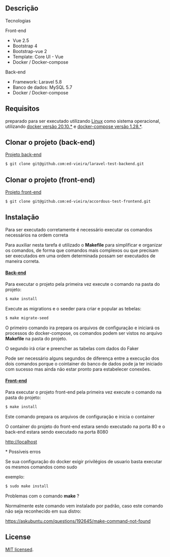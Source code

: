
## Descrição

  Tecnologias
   <p>Front-end</p>
   <ul>
     <li>Vue 2.5</li>
     <li>Bootstrap 4</li>
     <li>Bootstrap-vue 2</li>
     <li>Template: Core UI - Vue</li>
     <li>Docker / Docker-compose</li>
   </ul> 

   <p> Back-end</p> 
     <ul>
     <li>Framework: Laravel 5.8</li>
     <li>Banco de dados: MySQL 5.7</li>
     <li>Docker / Docker-compose</li>
   </ul> 

## Requisitos
  <p>preparado para ser executado utilizando <u>Linux</u> como sistema operacional,
    utilizando <u>docker versão 20.10.*</u> e <u>docker-compose versão 1.28.*</u>.
  </p>


## Clonar o projeto (back-end)

<a href="https://github.com/ed-vieira/laravel-test-backend" target="_blank">
  Projeto back-end
</a>

```bash
$ git clone git@github.com:ed-vieira/laravel-test-backend.git
```

## Clonar o projeto (front-end)

<a href="https://github.com/ed-vieira/accordous-test-frontend" target="_blank">
  Projeto front-end
</a>

```bash
$ git clone git@github.com:ed-vieira/accordous-test-frontend.git
```


## Instalação
  <p> Para ser executado corretamente é necessário executar os comandos necessários na ordem 
  correta  </p>
  <p> Para auxiliar nesta tarefa é utilizado o <strong>Makefile</strong> para simplificar e organizar os comandos, de forma que comandos mais complexos ou que precisam ser executados em uma ordem determinada possam ser executados de maneira correta. 
  </p> 

 <a href="https://github.com/ed-vieira/laravel-test-backend" target="_blank">
  <h4>Back-end</h4>
 </a>

 <p> Para executar o projeto pela primeira vez execute o comando na pasta do projeto: </p>

```bash
$ make install
```

<p> Execute as migrations e o seeder para criar e popular as tebelas: </p>

```bash
$ make migrate-seed
```



<p> O primeiro comando ira prepara os arquivos de configuração e iniciará os processos do docker-compose, os comandos podem ser vistos no arquivo <strong>Makefile</strong> na pasta do projeto.</p>

<p>O segundo irá criar e preencher as tabelas com dados do Faker</p>

<p>Pode ser necessário alguns segundos de diferença entre a execução dos dois comandos porque o cointainer do banco de dados pode ja ter iniciado com sucesso mas ainda não estar pronto para estabelecer conexões. </p>


<a href="https://github.com/ed-vieira/accordous-test-frontend" target="_blank">
 <h4>Front-end</h4>
</a> 

 <p> Para executar o projeto front-end pela primeira vez execute o comando na pasta do projeto: </p>

```bash
$ make install
```
 <p>Este comando prepara os arquivos de configuração e inicia o container</p>


 <p> O container do projeto do front-end estara sendo executado na porta 80 e o back-end estara sendo executado na porta 8080 </p>  

<p>
 <a href="http://localhost" target="_blank"> 
  http://localhost
 </a> 
</p>


<p>* Possíveis erros</p>

<p>Se sua configuração do docker exigir privilégios de usuario basta executar os mesmos comandos como sudo</p>
<p>exemplo:</p>

```bash
$ sudo make install
```

<p>Problemas com o comando <strong>make</strong> ?</p>
<p>Normalmente este comando vem instalado por padrão, caso este comando não seja reconhecido em sua distro:</p>

<p>
<a href="https://askubuntu.com/questions/192645/make-command-not-found" target="_blank">https://askubuntu.com/questions/192645/make-command-not-found</a>
</p>


## License

[MIT licensed](LICENSE).
